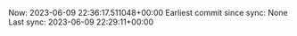 Now: 2023-06-09 22:36:17.511048+00:00 Earliest commit since sync: None Last sync: 2023-06-09 22:29:11+00:00
